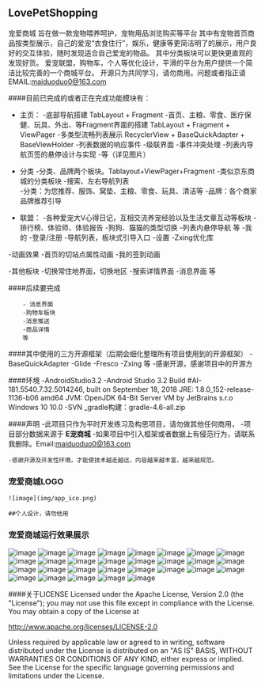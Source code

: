## LovePetShopping

宠爱商城
旨在做一款宠物喂养呵护，宠物用品浏览购买等平台
其中有宠物首页商品按类型展示，自己的爱宠“衣食住行”，娱乐，健康等更简洁明了的展示，用户良好的交互体验，随时发现适合自己爱宠的物品。
其中分类板块可以更快更直观的发现好货。
爱宠联盟，购物车，个人等优化设计，平滑的平台为用户提供一个简洁比较完善的一个商城平台。
开源只为共同学习，请勿商用。问题或者指正请EMAIL:maiduoduo0@163.com


####目前已完成的或者正在完成功能模块有：

 - 主页：
		-底部导航搭建  TabLayout + Fragment
		-首页、主粮、零食、医疗保健、玩具、外出、等Fragment界面的搭建  TabLayout + Fragment + ViewPager
		-多类型流畅列表展示  RecyclerView + BaseQuickAdapter + BaseViewHolder
		-列表数据的响应事件
		-级联界面
		-事件冲突处理
		-列表内导航页签的悬停设计与实现
		-等（详见图片）


 - 分类
		-分类、品牌两个板块。Tablayout+ViewPager+Fragment
		-类似京东商城的分类板块
		-搜索、左右导航列表  
		-分类：为您推荐、服饰、窝垫、主粮、零食、玩具、清洁等
		-品牌：各个商家品牌推荐引导
	

 - 联盟：
		-各种爱宠大V心得日记，互相交流养宠经验以及生活文章互动等板块
		-排行榜、体验师、体验报告
		-狗狗、猫猫的类型切换
		-列表内悬停导航
		等
 -我的
		-登录/注册
		-导航列表，板块式引导入口
		-设置
		-Zxing优化库
	
 -动画效果
		-首页的切站点属性动画
		-我的签到动画

 -其他板块
		-切换常住地界面，切换地区
		-搜索详情界面
		-消息界面
		等

####后续要完成

		- 消息界面
		-购物车板块
		-消息推送
		-商品详情
		等

####其中使用的三方开源框架（后期会细化整理所有项目使用到的开源框架）
		  -BaseQuickAdapter
		  -Glide
		  -Fresco
		  -Zxing
		  等
		  -感谢开源，感谢项目中的开源方

####环境
		 -AndroidStudio3.2
			-Android Studio 3.2
			Build #AI-181.5540.7.32.5014246, built on September 18, 2018
			JRE: 1.8.0_152-release-1136-b06 amd64
			JVM: OpenJDK 64-Bit Server VM by JetBrains s.r.o
			Windows 10 10.0
		-SVN
		_gradle构建：gradle-4.6-all.zip
  
####声明
	-此项目只作为平时开发练习及构思项目，请勿做其他任何商用，
	-项目部分数据来源于 **E宠商城**
	-如果项目中引入框架或者数据上有侵范行为，请联系我删除。Email:maiduoduo0@163.com
	
	-感谢开源及开发性环境，才能使技术越走越远，内容越来越丰富，越来越规范。

### 宠爱商城LOGO 
	![image](img/app_ico.png)
	
	##个人设计，请勿他用

### 宠爱商城运行效果展示

![image](img/LPSP_a.jpg)
![image](img/LPSP_b.jpg)
![image](img/LPSP_c.jpg)
![image](img/LPSP_d.jpg)
![image](img/LPSP_e.jpg)
![image](img/LPSP_f.jpg)
![image](img/LPSP_g.jpg)
![image](img/LPSP_h.jpg)
![image](img/LPSP_i.jpg)
![image](img/LPSP_j.jpg)
![image](img/LPSP_k.jpg)
![image](img/LPSP_l.jpg)
![image](img/LPSP_m.jpg)
![image](img/LPSP_n.jpg)
![image](img/LPSP_o.jpg)
![image](img/LPSP_p.jpg)
![image](img/LPSP_q.jpg)
![image](img/LPSP_r.jpg)
![image](img/LPSP_s.jpg)
![image](img/LPSP_t.jpg)
![image](img/LPSP_u.jpg)
![image](img/LPSP_v.jpg)
![image](img/LPSP_w.jpg)
![image](img/LPSP_x.jpg)
![image](img/LPSP_y.jpg)
![image](img/LPSP_z.jpg)
![image](img/LPSP_aa.jpg)
![image](img/LPSP_ab.jpg)
![image](img/LPSP_ac.jpg)




####关于LICENSE
Licensed under the Apache License, Version 2.0 (the "License");
you may not use this file except in compliance with the License.
You may obtain a copy of the License at

   http://www.apache.org/licenses/LICENSE-2.0

Unless required by applicable law or agreed to in writing, software
distributed under the License is distributed on an "AS IS" BASIS,
WITHOUT WARRANTIES OR CONDITIONS OF ANY KIND, either express or implied.
See the License for the specific language governing permissions and
limitations under the License.
